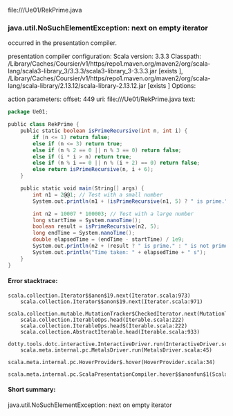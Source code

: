 file://<WORKSPACE>/Ue01/RekPrime.java
### java.util.NoSuchElementException: next on empty iterator

occurred in the presentation compiler.

presentation compiler configuration:
Scala version: 3.3.3
Classpath:
<HOME>/Library/Caches/Coursier/v1/https/repo1.maven.org/maven2/org/scala-lang/scala3-library_3/3.3.3/scala3-library_3-3.3.3.jar [exists ], <HOME>/Library/Caches/Coursier/v1/https/repo1.maven.org/maven2/org/scala-lang/scala-library/2.13.12/scala-library-2.13.12.jar [exists ]
Options:



action parameters:
offset: 449
uri: file://<WORKSPACE>/Ue01/RekPrime.java
text:
```scala
package Ue01;

public class RekPrime {
    public static boolean isPrimeRecursive(int n, int i) {
        if (n <= 1) return false;
        else if (n <= 3) return true;
        else if (n % 2 == 0 || n % 3 == 0) return false;
        else if (i * i > n) return true;
        else if (n % i == 0 || n % (i + 2) == 0) return false;
        else return isPrimeRecursive(n, i + 6);
    }

    public static void main(String[] args) {
        int n1 = 2@@1; // Test with a small number
        System.out.println(n1 + (isPrimeRecursive(n1, 5) ? " is prime." : " is not prime."));

        int n2 = 10007 * 100003; // Test with a large number
        long startTime = System.nanoTime();
        boolean result = isPrimeRecursive(n2, 5);
        long endTime = System.nanoTime();
        double elapsedTime = (endTime - startTime) / 1e9;
        System.out.println(n2 + (result ? " is prime." : " is not prime."));
        System.out.println("Time taken: " + elapsedTime + " s");
    }
}

```



#### Error stacktrace:

```
scala.collection.Iterator$$anon$19.next(Iterator.scala:973)
	scala.collection.Iterator$$anon$19.next(Iterator.scala:971)
	scala.collection.mutable.MutationTracker$CheckedIterator.next(MutationTracker.scala:76)
	scala.collection.IterableOps.head(Iterable.scala:222)
	scala.collection.IterableOps.head$(Iterable.scala:222)
	scala.collection.AbstractIterable.head(Iterable.scala:933)
	dotty.tools.dotc.interactive.InteractiveDriver.run(InteractiveDriver.scala:168)
	scala.meta.internal.pc.MetalsDriver.run(MetalsDriver.scala:45)
	scala.meta.internal.pc.HoverProvider$.hover(HoverProvider.scala:34)
	scala.meta.internal.pc.ScalaPresentationCompiler.hover$$anonfun$1(ScalaPresentationCompiler.scala:368)
```
#### Short summary: 

java.util.NoSuchElementException: next on empty iterator